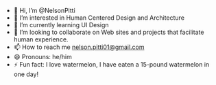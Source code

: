 - 👋 Hi, I’m @NelsonPitti
- 👀 I’m interested in Human Centered Design and Architecture
- 🌱 I’m currently learning UI Design
- 💞️ I’m looking to collaborate on Web sites and projects that facilitate human experience.
- 📫 How to reach me nelson.pitti01@gmail.com
- 😄 Pronouns: he/him
- ⚡ Fun fact: I love watermelon, I have eaten a 15-pound watermelon in one day!

<!---
NelsonLeo0101/NelsonLeo0101 is a ✨ special ✨ repository because its `README.md` (this file) appears on your GitHub profile.
You can click the Preview link to take a look at your changes.
--->
